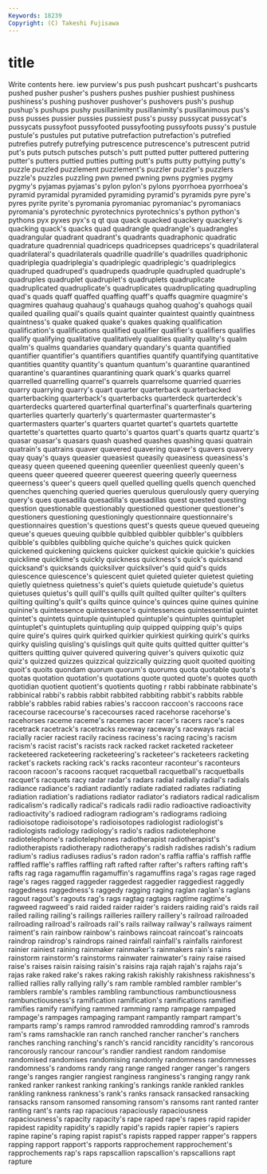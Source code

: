 ```yaml
---
Keywords: 18239 
Copyright: (C) Takeshi Fujisawa
---
```


# title

Write contents here.
iew purview's pus push
pushcart pushcart's pushcarts pushed pusher pusher's pushers pushes pushier pushiest
pushiness pushiness's pushing pushover pushover's pushovers push's pushup pushup's pushups
pushy pusillanimity pusillanimity's pusillanimous pus's puss pusses pussier pussies pussiest
puss's pussy pussycat pussycat's pussycats pussyfoot pussyfooted pussyfooting pussyfoots pussy's
pustule pustule's pustules put putative putrefaction putrefaction's putrefied putrefies putrefy
putrefying putrescence putrescence's putrescent putrid put's puts putsch putsches putsch's
putt putted putter puttered puttering putter's putters puttied putties putting
putt's putts putty puttying putty's puzzle puzzled puzzlement puzzlement's puzzler
puzzler's puzzlers puzzle's puzzles puzzling pwn pwned pwning pwns pygmies
pygmy pygmy's pyjamas pyjamas's pylon pylon's pylons pyorrhoea pyorrhoea's pyramid
pyramidal pyramided pyramiding pyramid's pyramids pyre pyre's pyres pyrite pyrite's
pyromania pyromaniac pyromaniac's pyromaniacs pyromania's pyrotechnic pyrotechnics pyrotechnics's python python's
pythons pyx pyxes pyx's q qt qua quack quacked quackery
quackery's quacking quack's quacks quad quadrangle quadrangle's quadrangles quadrangular quadrant
quadrant's quadrants quadraphonic quadratic quadrature quadrennial quadriceps quadricepses quadriceps's quadrilateral
quadrilateral's quadrilaterals quadrille quadrille's quadrilles quadriphonic quadriplegia quadriplegia's quadriplegic quadriplegic's
quadriplegics quadruped quadruped's quadrupeds quadruple quadrupled quadruple's quadruples quadruplet quadruplet's
quadruplets quadruplicate quadruplicated quadruplicate's quadruplicates quadruplicating quadrupling quad's quads quaff
quaffed quaffing quaff's quaffs quagmire quagmire's quagmires quahaug quahaug's quahaugs
quahog quahog's quahogs quail quailed quailing quail's quails quaint quainter
quaintest quaintly quaintness quaintness's quake quaked quake's quakes quaking qualification
qualification's qualifications qualified qualifier qualifier's qualifiers qualifies qualify qualifying qualitative
qualitatively qualities quality quality's qualm qualm's qualms quandaries quandary quandary's
quanta quantified quantifier quantifier's quantifiers quantifies quantify quantifying quantitative quantities
quantity quantity's quantum quantum's quarantine quarantined quarantine's quarantines quarantining quark
quark's quarks quarrel quarrelled quarrelling quarrel's quarrels quarrelsome quarried quarries
quarry quarrying quarry's quart quarter quarterback quarterbacked quarterbacking quarterback's quarterbacks
quarterdeck quarterdeck's quarterdecks quartered quarterfinal quarterfinal's quarterfinals quartering quarterlies quarterly
quarterly's quartermaster quartermaster's quartermasters quarter's quarters quartet quartet's quartets quartette
quartette's quartettes quarto quarto's quartos quart's quarts quartz quartz's quasar
quasar's quasars quash quashed quashes quashing quasi quatrain quatrain's quatrains
quaver quavered quavering quaver's quavers quavery quay quay's quays queasier
queasiest queasily queasiness queasiness's queasy queen queened queening queenlier queenliest
queenly queen's queens queer queered queerer queerest queering queerly queerness
queerness's queer's queers quell quelled quelling quells quench quenched quenches
quenching queried queries querulous querulously query querying query's ques quesadilla
quesadilla's quesadillas quest quested questing question questionable questionably questioned questioner
questioner's questioners questioning questioningly questionnaire questionnaire's questionnaires question's questions quest's
quests queue queued queueing queue's queues queuing quibble quibbled quibbler
quibbler's quibblers quibble's quibbles quibbling quiche quiche's quiches quick quicken
quickened quickening quickens quicker quickest quickie quickie's quickies quicklime quicklime's
quickly quickness quickness's quick's quicksand quicksand's quicksands quicksilver quicksilver's quid
quid's quids quiescence quiescence's quiescent quiet quieted quieter quietest quieting
quietly quietness quietness's quiet's quiets quietude quietude's quietus quietuses quietus's
quill quill's quills quilt quilted quilter quilter's quilters quilting quilting's
quilt's quilts quince quince's quinces quine quines quinine quinine's quintessence
quintessence's quintessences quintessential quintet quintet's quintets quintuple quintupled quintuple's quintuples
quintuplet quintuplet's quintuplets quintupling quip quipped quipping quip's quips quire
quire's quires quirk quirked quirkier quirkiest quirking quirk's quirks quirky
quisling quisling's quislings quit quite quits quitted quitter quitter's quitters
quitting quiver quivered quivering quiver's quivers quixotic quiz quiz's quizzed
quizzes quizzical quizzically quizzing quoit quoited quoiting quoit's quoits quondam
quorum quorum's quorums quota quotable quota's quotas quotation quotation's quotations
quote quoted quote's quotes quoth quotidian quotient quotient's quotients quoting
r rabbi rabbinate rabbinate's rabbinical rabbi's rabbis rabbit rabbited rabbiting
rabbit's rabbits rabble rabble's rabbles rabid rabies rabies's raccoon raccoon's
raccoons race racecourse racecourse's racecourses raced racehorse racehorse's racehorses raceme
raceme's racemes racer racer's racers race's races racetrack racetrack's racetracks
raceway raceway's raceways racial racially racier raciest racily raciness raciness's
racing racing's racism racism's racist racist's racists rack racked racket
racketed racketeer racketeered racketeering racketeering's racketeer's racketeers racketing racket's rackets
racking rack's racks raconteur raconteur's raconteurs racoon racoon's racoons racquet
racquetball racquetball's racquetballs racquet's racquets racy radar radar's radars radial
radially radial's radials radiance radiance's radiant radiantly radiate radiated radiates
radiating radiation radiation's radiations radiator radiator's radiators radical radicalism radicalism's
radically radical's radicals radii radio radioactive radioactivity radioactivity's radioed radiogram
radiogram's radiograms radioing radioisotope radioisotope's radioisotopes radiologist radiologist's radiologists radiology
radiology's radio's radios radiotelephone radiotelephone's radiotelephones radiotherapist radiotherapist's radiotherapists radiotherapy
radiotherapy's radish radishes radish's radium radium's radius radiuses radius's radon
radon's raffia raffia's raffish raffle raffled raffle's raffles raffling raft
rafted rafter rafter's rafters rafting raft's rafts rag raga ragamuffin
ragamuffin's ragamuffins raga's ragas rage raged rage's rages ragged raggeder
raggedest raggedier raggediest raggedly raggedness raggedness's raggedy ragging raging raglan
raglan's raglans ragout ragout's ragouts rag's rags ragtag ragtags ragtime
ragtime's ragweed ragweed's raid raided raider raider's raiders raiding raid's
raids rail railed railing railing's railings railleries raillery raillery's railroad
railroaded railroading railroad's railroads rail's rails railway railway's railways raiment
raiment's rain rainbow rainbow's rainbows raincoat raincoat's raincoats raindrop raindrop's
raindrops rained rainfall rainfall's rainfalls rainforest rainier rainiest raining rainmaker
rainmaker's rainmakers rain's rains rainstorm rainstorm's rainstorms rainwater rainwater's rainy
raise raised raise's raises raisin raising raisin's raisins raja rajah
rajah's rajahs raja's rajas rake raked rake's rakes raking rakish
rakishly rakishness rakishness's rallied rallies rally rallying rally's ram ramble
rambled rambler rambler's ramblers ramble's rambles rambling rambunctious rambunctiousness rambunctiousness's
ramification ramification's ramifications ramified ramifies ramify ramifying rammed ramming ramp
rampage rampaged rampage's rampages rampaging rampant rampantly rampart rampart's ramparts
ramp's ramps ramrod ramrodded ramrodding ramrod's ramrods ram's rams ramshackle
ran ranch ranched rancher rancher's ranchers ranches ranching ranching's ranch's
rancid rancidity rancidity's rancorous rancorously rancour rancour's randier randiest random
randomise randomised randomises randomising randomly randomness randomnesses randomness's randoms randy
rang range ranged ranger ranger's rangers range's ranges rangier rangiest
ranginess ranginess's ranging rangy rank ranked ranker rankest ranking ranking's
rankings rankle rankled rankles rankling rankness rankness's rank's ranks ransack
ransacked ransacking ransacks ransom ransomed ransoming ransom's ransoms rant ranted
ranter ranting rant's rants rap rapacious rapaciously rapaciousness rapaciousness's rapacity
rapacity's rape raped rape's rapes rapid rapider rapidest rapidity rapidity's
rapidly rapid's rapids rapier rapier's rapiers rapine rapine's raping rapist
rapist's rapists rapped rapper rapper's rappers rapping rapport rapport's rapports
rapprochement rapprochement's rapprochements rap's raps rapscallion rapscallion's rapscallions rapt rapture
